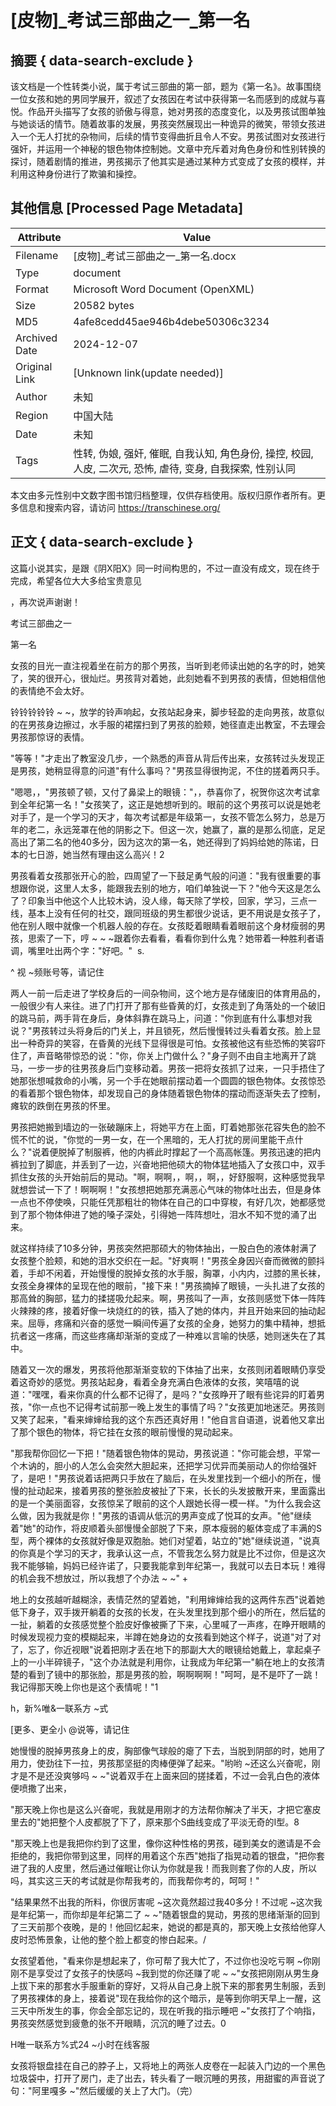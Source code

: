# [皮物]_考试三部曲之一_第一名



## 摘要  { data-search-exclude }

<!-- tcd_abstract -->
该文档是一个性转类小说，属于考试三部曲的第一部，题为《第一名》。故事围绕一位女孩和她的男同学展开，叙述了女孩因在考试中获得第一名而感到的成就与喜悦。作品开头描写了女孩的骄傲与得意，她对男孩的态度变化，以及男孩试图单独与她谈话的情节。随着故事的发展，男孩突然展现出一种诡异的微笑，带领女孩进入一个无人打扰的杂物间，后续的情节变得曲折且令人不安。男孩试图对女孩进行强奸，并运用一个神秘的银色物体控制她。文章中充斥着对角色身份和性别转换的探讨，随着剧情的推进，男孩揭示了他其实是通过某种方式变成了女孩的模样，并利用这种身份进行了欺骗和操控。

<!-- tcd_abstract_end -->

## 其他信息 [Processed Page Metadata]

| Attribute       | Value                                  |
|-----------------|----------------------------------------|
| Filename        | [皮物]_考试三部曲之一_第一名.docx                             |
| Type            | document                                 |
| Format          | Microsoft Word Document (OpenXML)                               |
| Size            | 20582 bytes                           |
| MD5             | 4afe8cedd45ae946b4debe50306c3234                                  |
| Archived Date   | 2024-12-07                             |
| Original Link   | [Unknown link(update needed)]                         |
| Author          | 未知                               |
| Region          | 中国大陆                               |
| Date            | 未知                                 |
| Tags            | 性转, 伪娘, 强奸, 催眠, 自我认知, 角色身份, 操控, 校园, 人皮, 二次元, 恐怖, 虐待, 变身, 自我探索, 性别认同                                 |

本文由多元性别中文数字图书馆归档整理，仅供存档使用。版权归原作者所有。更多信息和搜索内容，请访问 <https://transchinese.org/>


## 正文 { data-search-exclude }

<!-- tcd_main_text -->
这篇小说其实，是跟《阴X阳X》同一时间构思的，不过一直没有成文，现在终于完成，希望各位大大多给宝贵意见

，再次说声谢谢！





考试三部曲之一





第一名







女孩的目光一直注视着坐在前方的那个男孩，当听到老师读出她的名字的时，她笑了，笑的很开心，很灿烂。男孩背对着她，此刻她看不到男孩的表情，但她相信他的表情绝不会太好。









铃铃铃铃铃 ~ ~，放学的铃声响起，女孩站起身来，脚步轻盈的走向男孩，故意似的在男孩身边擦过，水手服的裙摆扫到了男孩的脸颊，她径直走出教室，不去理会男孩那惊讶的表情。









"等等！"才走出了教室没几步，一个熟悉的声音从背后传出来，女孩转过头发现正是男孩，她稍显得意的问道"有什么事吗？"男孩显得很拘泥，不住的搓着两只手。

"嗯嗯，，"男孩顿了顿，又付了鼻梁上的眼镜："，，恭喜你了，祝贺你这次考试拿到全年纪第一名！"女孩笑了，这正是她想听到的。眼前的这个男孩可以说是她老对手了，是一个学习的天才，每次考试都是年级第一，女孩不管怎么努力，总是万年的老二，永远笼罩在他的阴影之下。但这一次，她赢了，赢的是那么彻底，足足高出了第二名的他40多分，因为这次的第一名，她还得到了妈妈给她的陈诺，日本的七日游，她当然有理由这么高兴！2







男孩看着女孩那张开心的脸，四周望了一下鼓足勇气般的问道："我有很重要的事想跟你说，这里人太多，能跟我去别的地方，咱们单独说一下？"他今天这是怎么了？印象当中他这个人比较木讷，没人缘，每天除了学校，回家，学习，三点一线，基本上没有任何的社交，跟同班级的男生都很少说话，更不用说是女孩子了，他在别人眼中就像一个机器人般的存在。女孩眨着眼睛看着眼前这个身材瘦弱的男孩，思索了一下，哼 ~ ~ ~跟着你去看看，看看你到什么鬼？她带着一种胜利者语调，嘴里吐出两个字："好吧。"  s.



 ^ 视 ~频账号等，请记住





两人一前一后走进了学校身后的一间杂物间，这个地方是存储废旧的体育用品的，一般很少有人来往。进了门打开了那有些昏黄的灯，女孩走到了角落处的一个破旧的跳马前，两手背在身后，身体斜靠在跳马上，问道："你到底有什么事想对我说？"男孩转过头将身后的门关上，并且锁死，然后慢慢转过头看着女孩。脸上显出一种奇异的笑容，在昏黄的光线下显得很是可怕。女孩被他这有些恐怖的笑容吓住了，声音略带惊恐的说："你，你关上门做什么？"身子则不由自主地离开了跳马，一步一步的往男孩身后门变移动着。男孩一把将女孩抓了过来，一只手捂住了她那张想喊救命的小嘴，另一个手在她眼前摆动着一个圆圆的银色物体。女孩惊恐的看着那个银色物体，却发现自己的身体随着银色物体的摆动而逐渐失去了控制，瘫软的跌倒在男孩的怀里。









男孩把她搬到墙边的一张破蹦床上，将她平方在上面，盯着她那张花容失色的脸不慌不忙的说，"你觉的一男一女，在一个黑暗的，无人打扰的房间里能干点什么？"说着便脱掉了制服裤，他的内裤此时撑起了一个高高帐篷。男孩迅速的把内裤拉到了脚底，并丢到了一边，兴奋地把他硕大的物体猛地插入了女孩口中，双手抓住女孩的头开始前后的晃动。"啊，啊啊，，啊，，啊，，好舒服啊，这种感觉我早就想尝试一下了！啊啊啊！"女孩想把她那充满恶心气味的物体吐出去，但是身体一点也不停使唤，只能任凭那粗壮的物体在自己的口中穿梭，有好几次，她都感觉到了那个物体伸进了她的嗓子深处，引得她一阵阵想吐，泪水不知不觉的涌了出来。







就这样持续了10多分钟，男孩突然把那硕大的物体抽出，一股白色的液体射满了女孩整个脸颊，和她的泪水交织在一起。"好爽啊！"男孩全身因兴奋而微微的颤抖着，手却不闲着，开始慢慢的脱掉女孩的水手服，胸罩，小内内，过膝的黑长袜，女孩全身裸体的呈现在他的眼前，"接下来！"男孩摘掉了眼镜，一头扎进了女孩的那高耸的胸部，猛力的揉搓吸允起来。啊，男孩叫了一声，女孩则感觉下体一阵阵火辣辣的疼，接着好像一块烧红的的铁，插入了她的体内，并且开始来回的抽动起来。屈辱，疼痛和兴奋的感觉一瞬间传遍了女孩的全身，她努力的集中精神，想抵抗者这一疼痛，而这些疼痛却渐渐的变成了一种难以言喻的快感，她则迷失在了其中。







随着又一次的爆发，男孩将他那渐渐变软的下体抽了出来，女孩则闭着眼睛仍享受着这奇妙的感觉。男孩站起身，看着全身充满白色液体的女孩，笑嘻嘻的说道："嘿嘿，看来你真的什么都不记得了，是吗？"女孩睁开了眼有些诧异的盯着男孩，"你一点也不记得考试前那一晚上发生的事情了吗？"女孩更加地迷茫。男孩则又笑了起来，"看来婶婶给我的这个东西还真好用！"他自言自语道，说着他又拿出了那个银色的物体，将它挂在女孩的眼前慢慢的晃动起来。







"那我帮你回忆一下把！"随着银色物体的晃动，男孩说道："你可能会想，平常一个木讷的，胆小的人怎么会突然大胆起来，还把学习优异而美丽动人的你给强奸了，是吧！"男孩说着话把两只手放在了脑后，在头发里找到一个细小的所在，慢慢的扯动起来，接着男孩的整张脸皮被扯了下来，长长的头发披散开来，里面露出的是一个美丽面容，女孩惊呆了眼前的这个人跟她长得一模一样。"为什么我会这么做，因为我就是你！"男孩的语调从低沉的男声变成了悦耳的女声。"他"继续着"她"的动作，将皮顺着头部慢慢全部脱了下来，原本瘦弱的躯体变成了丰满的S型，两个裸体的女孩就好像是双胞胎。她们对望着，站立的"她"继续说道，"说真的你真是个学习的天才，我承认这一点，不管我怎么努力就是比不过你，但是这次我不能够输，妈妈已经许诺了，只要我能拿到年纪第一，我就可以去日本玩！难得的机会我不想放过，所以我想了个办法 ~ ~" +





地上的女孩越听越糊涂，表情茫然的望着她，"利用婶婶给我的这两件东西"说着她低下身子，双手拨开躺着的女孩的长发，在头发里找到那个细小的所在，然后猛的一扯，躺着的女孩感觉整个脸皮好像被撕了下来，心里喊了一声疼，在睁开眼睛的时候发现视力变的模糊起来，半蹲在她身边的女孩看到她这个样子，说道"对了对了，忘了，你近视眼"说着把刚才丢在地下的那副大大的眼镜给她戴上，拿起桌子上的一小半碎镜子，"这个办法就是利用你，让我成为年纪第一"躺在地上的女孩清楚的看到了镜中的那张脸，那是男孩的脸，啊啊啊啊！"呵呵，是不是吓了一跳！我记得那天晚上你也是这个表情呢！"1



h，新%唯&一联系方 ~式



 [更多、更全小 @说等，请记住





她慢慢的脱掉男孩身上的皮，胸部像气球般的瘪了下去，当脱到阴部的时，她用了用力，使劲往下一拉，男孩那坚挺的肉棒便弹了起来。"哟哟 ~还这么兴奋呢，刚才是不是还没爽够吗 ~ ~"说着双手在上面来回的搓揉着，不过一会乳白色的液体便喷撒了出来，

"那天晚上你也是这么兴奋呢，我就是用刚才的方法帮你解决了半天，才把它塞皮里去的"她把整个人皮都脱了下了，原来那个S曲线变成了平淡无奇的I型。8





"那天晚上也是我把你约到了这里，像你这种性格的男孩，碰到美女的邀请是不会拒绝的，我把你带到这里，同样的用着这个东西"她指了指晃动着的银盘，"把你套进了我的人皮里，然后通过催眠让你认为你就是我！而我则套了你的人皮，所以吗，其实这三天的考试就是你帮我考的，而我帮你考的，呵呵！"







"结果果然不出我的所料，你很厉害呢 ~这次竟然超过我40多分！不过呢 ~这次我是年纪第一，而你却是年纪第二了 ~ ~"随着银盘的晃动，男孩的思绪渐渐的回到了三天前那个夜晚，是的！他回忆起来，她说的都是真的，那天晚上女孩给他穿人皮时恐怖景象，让他的整个脸上都变的惨白起来。/





女孩望着他，"看来你是想起来了，你可帮了我大忙了，不过你也没吃亏啊 ~你刚刚不是享受过了女孩子的快感吗 ~我到觉的你还赚了呢 ~ ~"女孩把刚刚从男生身上拔下来的那套水手服重新的穿好，又将从自己身上脱下来的那套男生制服，丢到了男孩裸体的身上，接着说"现在我给你的这个暗示，是等到你明天早上一醒，这三天中所发生的事，你会全部忘记的，现在听我的指示睡吧 ~"女孩打了个响指，男孩突然感觉到疲惫的张不开眼睛，沉沉的睡了过去。0

H唯一联系方%式24 ~小时在线客服







女孩将银盘挂在自己的脖子上，又将地上的两张人皮卷在一起装入门边的一个黑色垃圾袋中，打开了房门，走了出去，转头看了一眼沉睡的男孩，用甜蜜的声音说了句："阿里嘎多 ~"然后缓缓的关上了大门。（完）
<!-- tcd_main_text_end -->

